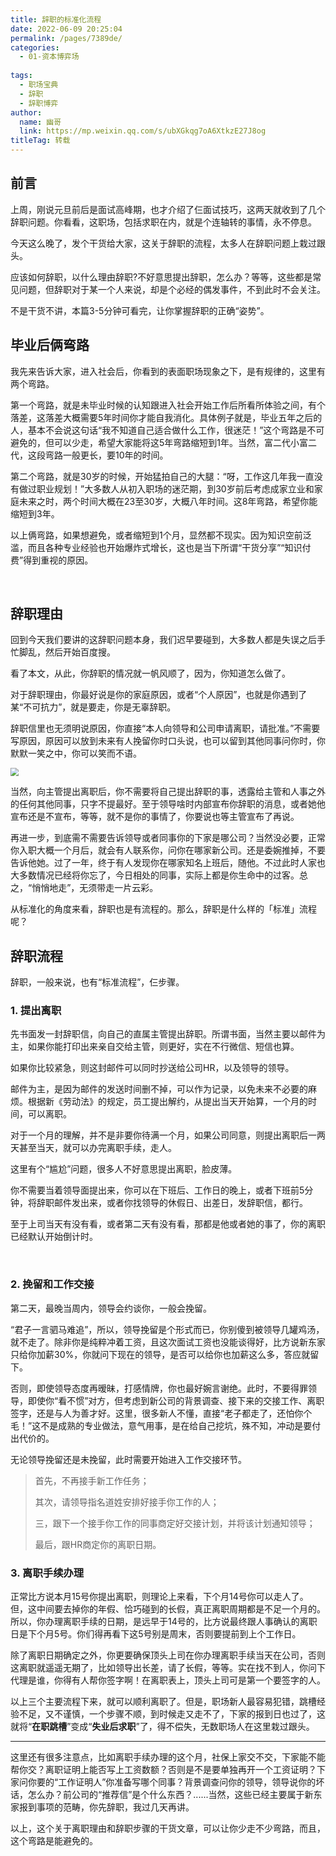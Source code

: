 ```yaml
---
title: 辞职的标准化流程
date: 2022-06-09 20:25:04
permalink: /pages/7389de/
categories:
  - 01-资本博弈场
  
tags:
  - 职场宝典
  - 辞职
  - 辞职博弈
author: 
  name: 幽哥
  link: https://mp.weixin.qq.com/s/ubXGkqg7oA6XtkzE27J8og
titleTag: 转载
---
```


## 前言
上周，刚说元旦前后是面试高峰期，也才介绍了仨面试技巧，这两天就收到了几个辞职问题。你看看，这职场，包括求职在内，就是个连轴转的事情，永不停息。

今天这么晚了，发个干货给大家，这关于辞职的流程，太多人在辞职问题上栽过跟头。

应该如何辞职，以什么理由辞职?不好意思提出辞职，怎么办？等等，这些都是常见问题，但辞职对于某一个人来说，却是个必经的偶发事件，不到此时不会关注。

不是干货不讲，本篇3-5分钟可看完，让你掌握辞职的正确“姿势”。


## 毕业后俩弯路

我先来告诉大家，进入社会后，你看到的表面职场现象之下，是有规律的，这里有两个弯路。

第一个弯路，就是未毕业时候的认知跟进入社会开始工作后所看所体验之间，有个落差，这落差大概需要5年时间你才能自我消化。具体例子就是，毕业五年之后的人，基本不会说这句话“我不知道自己适合做什么工作，很迷茫！”这个弯路是不可避免的，但可以少走，希望大家能将这5年弯路缩短到1年。当然，富二代小富二代，这段弯路一般更长，要10年的时间。

第二个弯路，就是30岁的时候，开始猛拍自己的大腿：“呀，工作这几年我一直没有做过职业规划！”大多数人从初入职场的迷茫期，到30岁前后考虑成家立业和家庭未来之时，两个时间大概在23至30岁，大概八年时间。这8年弯路，希望你能缩短到3年。

以上俩弯路，如果想避免，或者缩短到1个月，显然都不现实。因为知识空前泛滥，而且各种专业经验也开始爆炸式增长，这也是当下所谓“干货分享”“知识付费”得到重视的原因。

<br>

## 辞职理由

回到今天我们要讲的这辞职问题本身，我们迟早要碰到，大多数人都是失误之后手忙脚乱，然后开始百度搜。

看了本文，从此，你辞职的情况就一帆风顺了，因为，你知道怎么做了。

对于辞职理由，你最好说是你的家庭原因，或者“个人原因”，也就是你遇到了某“不可抗力”，就是要走，你是无辜辞职。

辞职信里也无须明说原因，你直接“本人向领导和公司申请离职，请批准。”不需要写原因，原因可以放到未来有人挽留你时口头说，也可以留到其他同事问你时，你默默一笑之中，你可以笑而不语。

<img src="https://testingcf.jsdelivr.net/gh/TommyZeng777/picgo/img/202206092028488.png" style="zoom: 80%;" />

当然，向主管提出离职后，你不需要将自己提出辞职的事，透露给主管和人事之外的任何其他同事，只字不提最好。至于领导啥时内部宣布你辞职的消息，或者她他宣布还是不宣布，等等，就不是你的事情了，你要说也等主管宣布了再说。

再进一步，到底需不需要告诉领导或者同事你的下家是哪公司？当然没必要，正常你入职大概一个月后，就会有人联系你，问你在哪家新公司。还是委婉推掉，不要告诉他她。过了一年，终于有人发现你在哪家知名上班后，随他。不过此时人家也大多数情况已经将你忘了，今日相处的同事，实际上都是你生命中的过客。总之，“悄悄地走”，无须带走一片云彩。

从标准化的角度来看，辞职也是有流程的。那么，辞职是什么样的「标准」流程呢？





## 辞职流程

辞职，一般来说，也有“标准流程”，仨步骤。



### 1. 提出离职

先书面发一封辞职信，向自己的直属主管提出辞职。所谓书面，当然主要以邮件为主，如果你能打印出来亲自交给主管，则更好，实在不行微信、短信也算。

如果你比较紧急，则这封邮件可以同时抄送给公司HR，以及领导的领导。

邮件为主，是因为邮件的发送时间删不掉，可以作为记录，以免未来不必要的麻烦。根据新《劳动法》的规定，员工提出解约，从提出当天开始算，一个月的时间，可以离职。

对于一个月的理解，并不是非要你待满一个月，如果公司同意，则提出离职后一两天甚至当天，就可以办完离职手续，走人。

这里有个“尴尬”问题，很多人不好意思提出离职，脸皮薄。

你不需要当着领导面提出来，你可以在下班后、工作日的晚上，或者下班前5分钟，将辞职邮件发出来，或者你找领导的休假日、出差日，发辞职信，都行。

至于上司当天有没有看，或者第二天有没有看，那都是他或者她的事了，你的离职已经默认开始倒计时。



<br>



### 2. 挽留和工作交接

第二天，最晚当周内，领导会约谈你，一般会挽留。

“君子一言驷马难追”，所以，领导挽留是个形式而已，你别傻到被领导几罐鸡汤，就不走了。除非你是纯粹冲着工资，且这次面试工资也没能谈得好，比方说新东家只给你加薪30%，你就问下现在的领导，是否可以给你也加薪这么多，答应就留下。

否则，即使领导态度再暧昧，打感情牌，你也最好婉言谢绝。此时，不要得罪领导，即使你“看不惯”对方，但考虑到新公司的背景调查、接下来的交接工作、离职签字，还是与人为善才好。这里，很多新人不懂，直接“老子都走了，还怕你个毛！”这不是成熟的专业做法，意气用事，是在给自己挖坑，殊不知，冲动是要付出代价的。

无论领导挽留还是未挽留，此时需要开始进入工作交接环节。

> 首先，不再接手新工作任务；
>
> 其次，请领导指名道姓安排好接手你工作的人；
>
> 三，跟下一个接手你工作的同事商定好交接计划，并将该计划通知领导；
>
> 最后，跟HR商定你的离职日期。





### 3. 离职手续办理

正常比方说本月15号你提出离职，则理论上来看，下个月14号你可以走人了。但，这中间要去掉你的年假、恰巧碰到的长假，真正离职周期都是不足一个月的。所以，你办理离职手续的日期，是远早于14号的，比方说最终跟人事确认的离职日是下个月5号。你们得再看下这5号别是周末，否则要提前到上个工作日。

除了离职日期确定之外，你更要确保顶头上司在你办理离职手续当天在公司，否则这离职就遥遥无期了，比如领导出长差，请了长假，等等。实在找不到人，你问下代理是谁，你得有人帮你签字啊！在离职表上，顶头上司可是第一个要签字的人。



以上三个主要流程下来，就可以顺利离职了。但是，职场新人最容易犯错，跳槽经验不足，又不谨慎，一个步骤不顺，到时候走又走不了，下家的报到日也过了，这就将“**在职跳槽**”变成“**失业后求职**”了，得不偿失，无数职场人在这里栽过跟头。

---

这里还有很多注意点，比如离职手续办理的这个月，社保上家交不交，下家能不能帮你交？离职证明上能否写上工资数额？否则是不是要单独再开一个工资证明？下家问你要的“工作证明人”你准备写哪个同事？背景调查问你的领导，领导说你的坏话，怎么办？前公司的“推荐信”是个什么东西？......当然，这些已经主要属于新东家报到事项的范畴，你先辞职，我过几天再讲。

以上，这个关于离职理由和辞职步骤的干货文章，可以让你少走不少弯路，而且，这个弯路是能避免的。